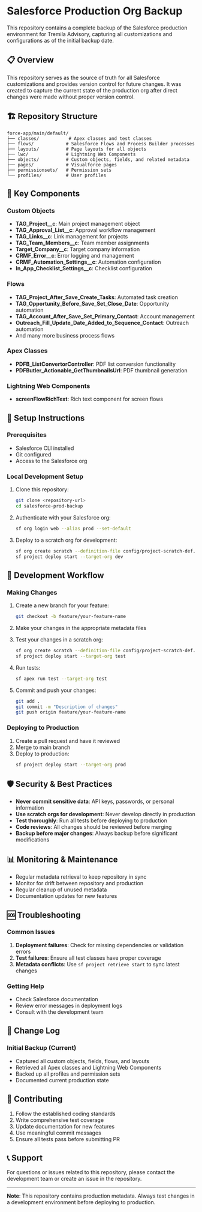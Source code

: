 # Salesforce Production Org Backup

This repository contains a complete backup of the Salesforce production environment for Tremila Advisory, capturing all customizations and configurations as of the initial backup date.

## 📋 Overview

This repository serves as the source of truth for all Salesforce customizations and provides version control for future changes. It was created to capture the current state of the production org after direct changes were made without proper version control.

## 🏗️ Repository Structure

```
force-app/main/default/
├── classes/           # Apex classes and test classes
├── flows/            # Salesforce Flows and Process Builder processes
├── layouts/          # Page layouts for all objects
├── lwc/              # Lightning Web Components
├── objects/          # Custom objects, fields, and related metadata
├── pages/            # Visualforce pages
├── permissionsets/   # Permission sets
└── profiles/         # User profiles
```

## 🚀 Key Components

### Custom Objects
- **TAG_Project__c**: Main project management object
- **TAG_Approval_List__c**: Approval workflow management
- **TAG_Links__c**: Link management for projects
- **TAG_Team_Members__c**: Team member assignments
- **Target_Company__c**: Target company information
- **CRMF_Error__c**: Error logging and management
- **CRMF_Automation_Settings__c**: Automation configuration
- **In_App_Checklist_Settings__c**: Checklist configuration

### Flows
- **TAG_Project_After_Save_Create_Tasks**: Automated task creation
- **TAG_Opportunity_Before_Save_Set_Close_Date**: Opportunity automation
- **TAG_Account_After_Save_Set_Primary_Contact**: Account management
- **Outreach_Fill_Update_Date_Added_to_Sequence_Contact**: Outreach automation
- And many more business process flows

### Apex Classes
- **PDFB_ListConvertorController**: PDF list conversion functionality
- **PDFButler_Actionable_GetThumbnailsUrl**: PDF thumbnail generation

### Lightning Web Components
- **screenFlowRichText**: Rich text component for screen flows

## 🔧 Setup Instructions

### Prerequisites
- Salesforce CLI installed
- Git configured
- Access to the Salesforce org

### Local Development Setup
1. Clone this repository:
   ```bash
   git clone <repository-url>
   cd salesforce-prod-backup
   ```

2. Authenticate with your Salesforce org:
   ```bash
   sf org login web --alias prod --set-default
   ```

3. Deploy to a scratch org for development:
   ```bash
   sf org create scratch --definition-file config/project-scratch-def.json --alias dev --set-default
   sf project deploy start --target-org dev
   ```

## 📝 Development Workflow

### Making Changes
1. Create a new branch for your feature:
   ```bash
   git checkout -b feature/your-feature-name
   ```

2. Make your changes in the appropriate metadata files

3. Test your changes in a scratch org:
   ```bash
   sf org create scratch --definition-file config/project-scratch-def.json --alias test
   sf project deploy start --target-org test
   ```

4. Run tests:
   ```bash
   sf apex run test --target-org test
   ```

5. Commit and push your changes:
   ```bash
   git add .
   git commit -m "Description of changes"
   git push origin feature/your-feature-name
   ```

### Deploying to Production
1. Create a pull request and have it reviewed
2. Merge to main branch
3. Deploy to production:
   ```bash
   sf project deploy start --target-org prod
   ```

## 🛡️ Security & Best Practices

- **Never commit sensitive data**: API keys, passwords, or personal information
- **Use scratch orgs for development**: Never develop directly in production
- **Test thoroughly**: Run all tests before deploying to production
- **Code reviews**: All changes should be reviewed before merging
- **Backup before major changes**: Always backup before significant modifications

## 📊 Monitoring & Maintenance

- Regular metadata retrieval to keep repository in sync
- Monitor for drift between repository and production
- Regular cleanup of unused metadata
- Documentation updates for new features

## 🆘 Troubleshooting

### Common Issues
1. **Deployment failures**: Check for missing dependencies or validation errors
2. **Test failures**: Ensure all test classes have proper coverage
3. **Metadata conflicts**: Use `sf project retrieve start` to sync latest changes

### Getting Help
- Check Salesforce documentation
- Review error messages in deployment logs
- Consult with the development team

## 📅 Change Log

### Initial Backup (Current)
- Captured all custom objects, fields, flows, and layouts
- Retrieved all Apex classes and Lightning Web Components
- Backed up all profiles and permission sets
- Documented current production state

## 🤝 Contributing

1. Follow the established coding standards
2. Write comprehensive test coverage
3. Update documentation for new features
4. Use meaningful commit messages
5. Ensure all tests pass before submitting PR

## 📞 Support

For questions or issues related to this repository, please contact the development team or create an issue in the repository.

---

**Note**: This repository contains production metadata. Always test changes in a development environment before deploying to production.
